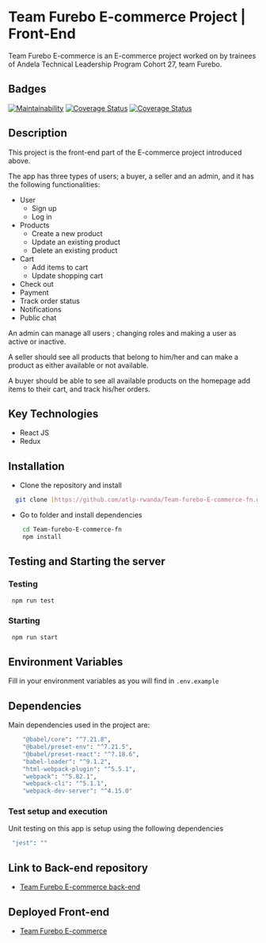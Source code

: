# Team Furebo E-commerce Project | Front-End

Team Furebo E-commerce is an E-commerce project worked on by trainees of Andela Technical Leadership Program Cohort 27, team Furebo.

## Badges

[![Maintainability]()]()
[![Coverage Status](https://coveralls.io/repos/github/atlp-rwanda/Team-furebo-E-commerce-fn/badge.svg?branch=ch-setup-github-actions-to-run-test-%23185172176)](https://coveralls.io/github/atlp-rwanda/Team-furebo-E-commerce-fn?branch=ch-setup-github-actions-to-run-test-%23185172176)
[![Coverage Status]()]()

## Description

This project is the front-end part of the E-commerce project introduced above.

The app has three types of users; a buyer, a seller and an admin, and it has the following functionalities: 
- User
  - Sign up
  - Log in
- Products
  - Create a new product
  - Update an existing product
  - Delete an existing product
- Cart
  - Add items to cart
  - Update shopping cart
- Check out
- Payment
- Track order status
- Notifications
- Public chat

An admin can manage all users ; changing roles and making a user as active or inactive.

A seller should see all products that belong to him/her and can make a product as either available or not available.

A buyer should be able to see all available products on the homepage add items to their cart, and track his/her orders.

## Key Technologies

- React JS
- Redux

## Installation

- Clone the repository and install

```bash
  git clone [https://github.com/atlp-rwanda/Team-furebo-E-commerce-fn.git]
```

- Go to folder and install dependencies

```bash
    cd Team-furebo-E-commerce-fn
    npm install
```

## Testing and Starting the server

### Testing

```bash
 npm run test
```

### Starting

```bash
 npm run start
```

## Environment Variables

Fill in your environment variables as you will find in `.env.example`

## Dependencies

Main dependencies used in the project are:

```bash
    "@babel/core": "^7.21.8",
    "@babel/preset-env": "^7.21.5",
    "@babel/preset-react": "^7.18.6",
    "babel-loader": "^9.1.2",
    "html-webpack-plugin": "^5.5.1",
    "webpack": "^5.82.1",
    "webpack-cli": "^5.1.1",
    "webpack-dev-server": "^4.15.0"
```

### Test setup and execution

Unit testing on this app is setup using the following dependencies

```bash
 "jest": ""
```

## Link to Back-end repository

- [Team Furebo E-commerce back-end](https://github.com/atlp-rwanda/Team-furebo-E-commerce-bn.git)

## Deployed Front-end

- [Team Furebo E-commerce]()
